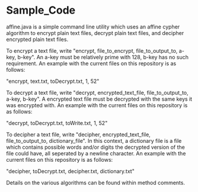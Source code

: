 # Sample_Code

affine.java is a simple command line utility which uses an affine cypher algorithm to
encrypt plain text files, decrypt plain text files, and decipher encrypted plain
text files.

To encrypt a text file, write "encrypt, file_to_encrypt, file_to_output_to, a-key, b-key".
An a-key must be relatively prime with 128, b-key has no such requirement.
An example with the current files on this repository is as follows:

"encrypt, text.txt, toDecrypt.txt, 1, 52"

To decrypt a text file, write "decrypt, encrypted_text_file, file_to_output_to, a-key, b-key".
A encrypted text file must be decrypted with the same keys it was encrypted with.
An example with the current files on this repository is as follows:

"decrypt, toDecrypt.txt, toWrite.txt, 1, 52"

To decipher a text file, write "decipher, encrypted_text_file, file_to_output_to, dictionary_file".
In this context, a dictionary file is a file which contains possible words and/or digits the decrypted
version of the file could have, all seperated by a newline character.
An example with the current files on this repository is as follows:

"decipher, toDecrypt.txt, decipher.txt, dictionary.txt"

Details on the various algorithms can be found within method comments.
